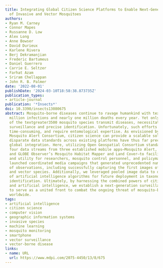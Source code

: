 ```yaml
---
title: Integrating Global Citizen Science Platforms to Enable Next-Generation Surveillance
  of Invasive and Vector Mosquitoes
authors:
- Ryan M. Carney
- Connor Mapes
- Russanne D. Low
- Alex Long
- Anne Bowser
- David Durieux
- Karlene Rivera
- Berj Dekramanjian
- Frederic Bartumeus
- Daniel Guerrero
- Carrie E. Seltzer
- Farhat Azam
- Sriram Chellappan
- John R. B. Palmer
date: '2022-08-01'
publishDate: '2024-03-10T18:58:38.873735Z'
publication_types:
- article-journal
publication: '*Insects*'
doi: 10.3390/insects13080675
abstract: Mosquito-borne diseases continue to ravage humankind with textgreater700
  million infections and nearly one million deaths every year. Yet only a small percentage
  of the textgreater3500 mosquito species transmit diseases, necessitating both extensive
  surveillance and precise identification. Unfortunately, such efforts are costly,
  time-consuming, and require entomological expertise. As envisioned by the Global
  Mosquito Alert Consortium, citizen science can provide a scalable solution. However,
  disparate data standards across existing platforms have thus far precluded truly
  global integration. Here, utilizing Open Geospatial Consortium standards, we harmonized
  four data streams from three established mobile apps—Mosquito Alert, iNaturalist,
  and GLOBE Observer’s Mosquito Habitat Mapper and Land Cover—to facilitate interoperability
  and utility for researchers, mosquito control personnel, and policymakers. We also
  launched coordinated media campaigns that generated unprecedented numbers and types
  of observations, including successfully capturing the first images of targeted invasive
  and vector species. Additionally, we leveraged pooled image data to develop a toolset
  of artificial intelligence algorithms for future deployment in taxonomic and anatomical
  identification. Ultimately, by harnessing the combined powers of citizen science
  and artificial intelligence, we establish a next-generation surveillance framework
  to serve as a united front to combat the ongoing threat of mosquito-borne diseases
  worldwide.
tags:
- artificial intelligence
- citizen science
- computer vision
- geographic information systems
- invasive species
- machine learning
- mosquito monitoring
- smartphone
- vector surveillance
- vector-borne disease
links:
- name: URL
  url: https://www.mdpi.com/2075-4450/13/8/675
---
```

